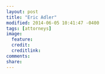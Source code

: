 ```yaml
---
layout: post
title: "Eric Adler"
modified: 2014-06-05 10:41:47 -0400
tags: [attorneys]
image:
  feature: 
  credit: 
  creditlink: 
comments: 
share: 
---
```

